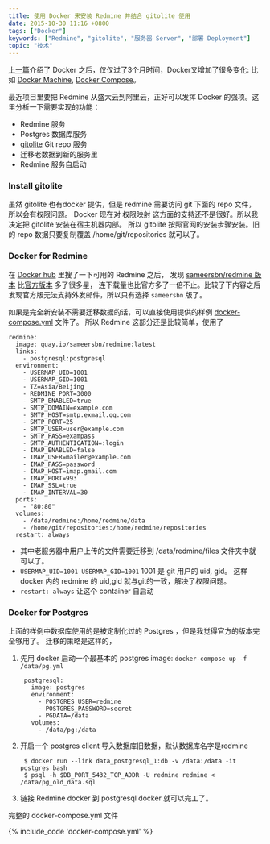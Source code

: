 ```yaml
---
title: 使用 Docker 来安装 Redmine 并结合 gitolite 使用
date: 2015-10-30 11:16 +0800
tags: ["Docker"]
keywords: ["Redmine", "gitolite", "服务器 Server", "部署 Deployment"]
topic: "技术"
---
```


[上一篇](http://wongyouth.com/blog/2015/07/02/use-docker-with-rails/)介绍了 Docker 之后，仅仅过了3个月时间，Docker又增加了很多变化:
比如 [Docker Machine](https://docs.docker.com/machine/install-machine/), [Docker Compose](https://docs.docker.com/compose/install/)。

最近项目里要把 Redmine 从盛大云到阿里云，正好可以发挥 Docker 的强项。这里分析一下需要实现的功能：

- Redmine 服务
- Postgres 数据库服务
- [gitolite](https://github.com/sitaramc/gitolite) Git repo 服务
- 迁移老数据到新的服务里
- Redmine 服务自启动

<!-- more -->

### Install gitolite

虽然 gitolite 也有docker 提供，但是 redmine 需要访问 git 下面的 repo 文件，所以会有权限问题。
Docker 现在对 权限映射 这方面的支持还不是很好。所以我决定把 gitolite 安装在宿主机器内部。
所以 gitolite 按照官网的安装步骤安装。旧的 repo 数据只要复制覆盖 /home/git/repositories 就可以了。

### Docker for Redmine

在 [Docker hub](https://hub.docker.com) 里搜了一下可用的 Redmine 之后，
发现 [sameersbn/redmine 版本](https://hub.docker.com/r/sameersbn/redmine/) 比[官方版本](https://hub.docker.com/_/redmine/) 多了很多星，
连下载量也比官方多了一倍不止。比较了下内容之后发现官方版无法支持外发邮件，所以只有选择 `sameersbn` 版了。

如果是完全新安装不需要迁移数据的话，可以直接使用提供的样例 [docker-compose.yml](https://raw.githubusercontent.com/sameersbn/docker-redmine/master/docker-compose.yml) 文件了。
所以 Redmine 这部分还是比较简单，使用了

```
redmine:
  image: quay.io/sameersbn/redmine:latest
  links:
    - postgresql:postgresql
  environment:
    - USERMAP_UID=1001
    - USERMAP_GID=1001
    - TZ=Asia/Beijing
    - REDMINE_PORT=3000
    - SMTP_ENABLED=true
    - SMTP_DOMAIN=example.com
    - SMTP_HOST=smtp.exmail.qq.com
    - SMTP_PORT=25
    - SMTP_USER=user@example.com
    - SMTP_PASS=exampass
    - SMTP_AUTHENTICATION=:login
    - IMAP_ENABLED=false
    - IMAP_USER=mailer@example.com
    - IMAP_PASS=password
    - IMAP_HOST=imap.gmail.com
    - IMAP_PORT=993
    - IMAP_SSL=true
    - IMAP_INTERVAL=30
  ports:
    - "80:80"
  volumes:
    - /data/redmine:/home/redmine/data
    - /home/git/repositories:/home/redmine/repositories
  restart: always
```

- 其中老服务器中用户上传的文件需要迁移到 /data/redmine/files 文件夹中就可以了。
- `USERMAP_UID=1001 USERMAP_GID=1001` 1001 是 git 用户的 uid, gid。
这样 docker 内的 redmine 的 uid,gid 就与git的一致，解决了权限问题。
- `restart: always` 让这个 container 自启动

### Docker for Postgres

上面的样例中数据库使用的是被定制化过的 Postgres ，但是我觉得官方的版本完全够用了。
迁移的策略是这样的，

1. 先用 docker 启动一个最基本的 postgres image: `docker-compose up -f /data/pg.yml`

        postgresql:
          image: postgres
          environment:
            - POSTGRES_USER=redmine
            - POSTGRES_PASSWORD=secret
            - PGDATA=/data
          volumes:
            - /data/pg:/data

2. 开启一个 postgres client 导入数据库旧数据，默认数据库名字是redmine

        $ docker run --link data_postgresql_1:db -v /data:/data -it postgres bash
        $ psql -h $DB_PORT_5432_TCP_ADDR -U redmine redmine < /data/pg_old_data.sql

3. 链接 Redmine docker 到 postgresql docker 就可以完工了。

完整的 docker-compose.yml 文件

{% include_code 'docker-compose.yml' %}
